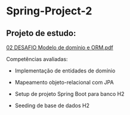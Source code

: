# Spring-Project-2
## Projeto de estudo:

[02 DESAFIO Modelo de domínio e ORM.pdf](https://github.com/eduardodev-1/Spring-Project-2/files/11638289/02.DESAFIO.Modelo.de.dominio.e.ORM.pdf)

Competências avaliadas:
- Implementação de entidades de domínio

- Mapeamento objeto-relacional com JPA

- Setup de projeto Spring Boot para banco H2

- Seeding de base de dados H2
